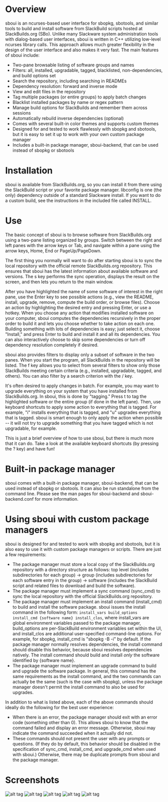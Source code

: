 Overview
================================================================================
sboui is an ncurses-based user interface for sbopkg, sbotools, and similar tools
to build and install software from SlackBuild scripts hosted at SlackBuilds.org
(SBo). Unlike many Slackware system administration tools with dialog-based user
interfaces, sboui is written in C++ utilizing low-level ncurses library calls.
This approach allows much greater flexibility in the design of the user
interface and also makes it very fast. The main features of sboui include:

* Two-pane browsable listing of software groups and names
* Filters: all, installed, upgradable, tagged, blacklisted, non-dependencies,
  and build options set
* Search the repository, including searching in READMEs
* Dependency resolution: forward and inverse mode
* View and edit files in the repository
* Tag multiple packages (or entire groups) to apply batch changes
* Blacklist installed packages by name or regex pattern
* Manage build options for SlackBuilds and remember them across sessions
* Automatically rebuild inverse dependencies (optional)
* Comes with several built-in color themes and supports custom themes
* Designed for and tested to work flawlessly with sbopkg and sbotools, but it is
  easy to set it up to work with your own custom package manager
* Includes a built-in package manager, sboui-backend, that can be used instead
  of sbopkg or sbotools

Installation
================================================================================
sboui is available from SlackBuilds.org, so you can install it from there using
the SlackBuild script or your favorite package manager. libconfig is one (the
only) dependency outside of a standard Slackware install. If you want to do a
custom build, see the instructions in the included file called INSTALL. 

Use
================================================================================
The basic concept of sboui is to browse software from SlackBuilds.org using a 
two-pane listing organized by groups. Switch between the right and left panes
with the arrow keys or Tab, and navigate within a pane using the arrow keys,
Home, End or PageUp/PageDown.

The first thing you normally will want to do after starting sboui is to sync the
local repository with the official remote SlackBuilds.org repository. This
ensures that sboui has the latest information about available software and
versions. The s key performs the sync operation, displays the result on the
screen, and then lets you return to the main window.

After you have highlighted the name of some software of interest in the right
pane, use the Enter key to see possible actions (e.g., view the README, install,
upgrade, remove, compute the build order, or browse files). Choose an action by
highlighting the desired entry and pressing Enter, or use a hotkey. When you
choose any action that modifies installed software on your computer, sboui
computes the dependencies recursively in the proper order to build it and lets
you choose whether to take action on each one. Building something with lots of
dependencies is easy; just select it, choose "Install," and press Enter to build
and install it and all its dependencies. You can also interactively choose to
skip some dependencies or turn off dependency resolution completely if desired.

sboui also provides filters to display only a subset of software in the two
panes. When you start the program, all SlackBuilds in the repository will be
listed. The f key allows you to select from several filters to show only those
SlackBuilds meeting certain criteria (e.g., installed, upgradable, tagged, and
others). You can also filter by a search criterion with the / key.

It's often desired to apply changes in batch. For example, you may want to
upgrade everything on your system that you have installed from SlackBuilds.org.
In sboui, this is done by "tagging." Press t to tag the highlighted software
or the entire group (if done in the left pane). Then, use keyboard shortcuts to
apply some action to everything that is tagged. For example, "i" installs
everything that is tagged, and "u" upgrades everything that is tagged. sboui is
smart enough to only apply the action when possible -- it will not try to
upgrade something that you have tagged which is not upgradable, for example.

This is just a brief overview of how to use sboui, but there is much more that
it can do. Take a look at the available keyboard shortcuts (by pressing the ?
key) and have fun!

Built-in package manager
================================================================================
sboui comes with a built-in package manager, sboui-backend, that can be used
instead of sbopkg or sbotools. It can also be run standalone from the command
line. Please see the man pages for sboui-backend and sboui-backend.conf for more
information.

Using sboui with custom package managers
================================================================================
sboui is designed for and tested to work with sbopkg and sbotools, but it is
also easy to use it with custom package managers or scripts. There are just a
few requirements:

* The package manager must store a local copy of the SlackBuilds.org repository
  with a directory structure as follows: top level (includes subdirectories for
  each group) -> group (includes subdirectories for each software entry in the
  group) -> software (includes the SlackBuild script and related files to
  download and build the software).
* The package manager must implement a sync command (sync_cmd) to sync the local
  repository with the official SlackBuilds.org repository.
* The package manager must implement an install command (install_cmd) to build
  and install the software package. sboui issues the install command in the
  following form: `install_vars build_options install_cmd {software name}
  install_clos`, where install_vars are global environment variables passed to
  the package manager, build_options are per-SlackBuild environment variables
  set within the UI, and install_clos are additional user-specified
  command-line options. For example, for sbopkg, install_cmd is "sbopkg -B -i"
  by default. If the package manager normally resolves dependencies, the install
  command should disable this behavior, because sboui resolves dependencies
  natively. The install command should build and install *only* the software
  identified by {software name}.
* The package manager must implement an upgrade command to build and upgrade
  the software package. In general, this command has the same requirements as
  the install command, and the two commands can actually be the same (such is
  the case with sbopkg), unless the package manager doesn't permit the install
  command to also be used for upgrades.

In addition to what is listed above, each of the above commands should ideally
do the following for the best user experience:

* When there is an error, the package manager should exit with an error code
  (something other than 0). This allows sboui to know that the command failed
  and display an error message. Otherwise, sboui may indicate the command
  succeeded when it actually did not.
* These commands should not present the user with any prompts or questions. (If
  they do by default, this behavior should be disabled in the specification of
  sync_cmd, install_cmd, and upgrade_cmd when used with sboui.) Otherwise,
  there may be duplicate prompts from sboui and the package manager.

Screenshots
================================================================================
![alt tag](https://raw.githubusercontent.com/montagdude/sboui/master/screenshots/filters.png)
![alt tag](https://raw.githubusercontent.com/montagdude/sboui/master/screenshots/commander.png)
![alt tag](https://raw.githubusercontent.com/montagdude/sboui/master/screenshots/search.png)
![alt tag](https://raw.githubusercontent.com/montagdude/sboui/master/screenshots/install.png)
![alt tag](https://raw.githubusercontent.com/montagdude/sboui/master/screenshots/options.png)
